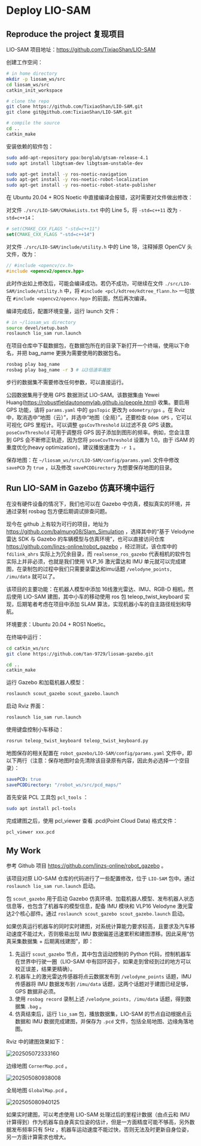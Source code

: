 # Deploy LIO-SAM

## Reproduce the project 复现项目

LIO-SAM 项目地址：<https://github.com/TixiaoShan/LIO-SAM>

创建工作空间：

```bash
# in home directory
mkdir -p liosam_ws/src
cd liosam_ws/src
catkin_init_workspace

# clone the repo
git clone https://github.com/TixiaoShan/LIO-SAM.git
git clone git@github.com:TixiaoShan/LIO-SAM.git

# compile the source
cd ..
catkin_make
```

安装依赖的软件包：

```bash
sudo add-apt-repository ppa:borglab/gtsam-release-4.1
sudo apt install libgtsam-dev libgtsam-unstable-dev

sudo apt-get install -y ros-noetic-navigation
sudo apt-get install -y ros-noetic-robot-localization
sudo apt-get install -y ros-noetic-robot-state-publisher
```

在 Ubuntu 20.04 + ROS Noetic 中直接编译会报错，这时需要对文件做出修改：

对文件 `./src/LIO-SAM/CMakeLists.txt` 中的 Line 5，将 `-std=c++11` 改为 `-std=c++14`：

```cmake
# set(CMAKE_CXX_FLAGS "-std=c++11")
set(CMAKE_CXX_FLAGS "-std=c++14")
```

对文件 `./src/LIO-SAM/include/utility.h` 中的 Line 18，注释掉原 OpenCV 头文件，改为：

```c++
// #include <opencv/cv.h>
#include <opencv2/opencv.hpp>
```

此时作出如上修改后，可能会编译成功。若仍不成功，可继续在文件 `./src/LIO-SAM/include/utility.h` 中，将 `#include <pcl/kdtree/kdtree_flann.h>` 一句放在 `#include <opencv2/opencv.hpp>` 的前面，然后再次编译。

编译完成后，配置环境变量，运行 launch 文件：

```bash
# in ~/liosam_ws directory
source devel/setup.bash
roslaunch lio_sam run.launch
```

在项目仓库中下载数据包，在数据包所在的目录下新打开一个终端，使用以下命名，并把 bag_name 更换为需要使用的数据包名。

```bash
rosbag play bag_name
rosbag play bag_name -r 3 # 以3倍速率播放
```

步行的数据集不需要修改任何参数，可以直接运行。

公园数据集用于使用 GPS 数据测试 LIO-SAM。该数据集由 Yewei Huang(<https://robustfieldautonomylab.github.io/people.html>) 收集。要启用 GPS 功能，请将 `params.yaml` 中的 `gpsTopic` 更改为 `odometry/gps` 。在 Rviz 中，取消选中“地图（云）”，并选中“地图（全局）”。还要检查 `Odom GPS` ，它可以可视化 GPS 里程计。可以调整 `gpsCovThreshold` 以过滤不良 GPS 读数。 `poseCovThreshold` 可用于调整将 GPS 因子添加到图形的频率。例如，您会注意到 GPS 会不断修正轨迹，因为您将 `poseCovThreshold` 设置为 1.0。由于 iSAM 的重度优化(heavy optimization)，建议播放速度为 `-r 1` 。

保存地图：在 `~/liosam_ws/src/LIO-SAM/config/params.yaml` 文件中修改 `savePCD` 为 `true` ，以及修改 `savePCDDirectory` 为想要保存地图的目录。

## Run LIO-SAM in Gazebo 仿真环境中运行

在没有硬件设备的情况下，我们也可以在 Gazebo 中仿真，模拟真实的环境，并通过录制 rosbag 包方便后期调试排查问题。

现今在 github 上有较为可行的项目，地址为 <https://github.com/balmung08/Slam_Simulation> ，选择其中的“基于 Velodyne 雷达 SDK 与 Gazebo 的车辆模型与仿真环境”，也可以直接访问仓库 <https://github.com/linzs-online/robot_gazebo> ，经过测试，该仓库中的 `fdilink_ahrs` 实际上为冗余目录，而 `realsense_ros_gazebo` 代表相机的软件包实际上并非必须，也就是我们使用 VLP_16 激光雷达和 IMU 单元就可以完成建图，在录制包的过程中我们只需要录雷达和imu话题 `/velodyne_points, /imu/data` 就可以了。

该项目的主要功能：在机器人模型中添加 16线激光雷达、IMU、RGB-D 相机，然后使用 LIO-SAM 建图，其中小车的移动使用 ros 包 teleop_twist_keyboard 实现，后期笔者考虑在项目中添加 SLAM 算法，实现机器小车的自主路径规划和导航。

环境要求：Ubuntu 20.04 + ROS1 Noetic。

在终端中运行：

```bash
cd catkin_ws/src
git clone https://github.com/tan-9729/liosam-gazebo.git

cd ..
catkin_make
```

运行 Gazebo 和加载机器人模型：

```bash
roslaunch scout_gazebo scout_gazebo.launch
```

启动 Rviz 界面：

```bash
roslaunch lio_sam run.launch
```

使用键盘控制小车移动：

```bash
rosrun teleop_twist_keyboard teleop_twist_keyboard.py
```

地图保存的相关配置在 `robot_gazebo/LIO-SAM/config/params.yaml` 文件中，即以下两行（注意：保存地图时会先清除该目录原有内容，因此务必选择一个空目录）：

```yaml
savePCD: true
savePCDDirectory: "/robot_ws/src/pcd_maps/"
```

首先安装 PCL 工具包 `pcl_tools` ：

```bash
sudo apt install pcl-tools
```

完成建图之后，使用 pcl_viewer 查看 .pcd(Point Cloud Data) 格式文件：

```bash
pcl_viewer xxx.pcd
```

## My Work

参考 Github 项目 <https://github.com/linzs-online/robot_gazebo> 。

该项目对原 LIO-SAM 仓库的代码进行了一些配置修改，位于 `LIO-SAM` 包中。通过 `roslaunch lio_sam run.launch` 启动。

包 `scout_gazebo` 用于启动 Gazebo 仿真环境、加载机器人模型、发布机器人状态信息等，也包含了机器车的模型信息，配备 IMU 模块和 VLP16 Velodyne 激光雷达2个核心部件。通过 `roslaunch scout_gazebo scout_gazebo.launch` 启动。

如果仿真运行机器车的同时实时建图，对系统计算能力要求较高，且要求及汽车移动速度不能过大，否则极易出现 IMU 数据偏差迅速累积和建图漂移。因此采用“仿真采集数据集 + 后期离线建图”，即：

1. 先运行 `scout_gazebo` 节点，其中包含运动控制的 Python 代码，控制机器车在世界中行驶一圈（LIO-SAM 中有回环因子，如果走到曾经到过的地方可以校正误差，结果更精确）。
2. 机器车上的激光雷达传感器将点云数据发布到 `/velodyne_points` 话题，IMU 传感器将 IMU 数据发布到 `/imu/data` 话题，这两个话题对于建图已经足够，GPS 数据非必须。
3. 使用 `rosbag record` 录制上述 `/velodyne_points, /imu/data` 话题，得到数据集 `.bag` 。
4. 仿真结束后，运行 `lio_sam` 包，播放数据集，LIO-SAM 的节点自动根据点云数据和 IMU 数据完成建图，并保存为 `.pcd` 文件，包括全局地图、边缘角落地图。

Rviz 中的建图效果如下：

![202505072333160](https://cdn.jsdelivr.net/gh/DerrickMarcus/picgo-image/images/202505072333160.png)

边缘地图 `CornerMap.pcd` 。

![202505080938008](https://cdn.jsdelivr.net/gh/DerrickMarcus/picgo-image/images/202505080938008.png)

全局地图 `GlobalMap.pcd` 。

![202505080940125](https://cdn.jsdelivr.net/gh/DerrickMarcus/picgo-image/images/202505080940125.png)

如果实时建图，可以考虑使用 LIO-SAM 处理过后的里程计数据（由点云和 IMU 计算得到）作为机器车自身真实位姿的估计，但是一方面精度可能不够高，另外数据发布频率只有 5Hz ，机器车运动速度不能过快，否则无法及时更新自身位姿，另一方面计算需求也增大。
